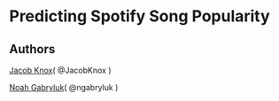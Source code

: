 # Predicting Spotify Song Popularity
## Authors
[Jacob Knox](https://github.com/JacobKnox)( @JacobKnox )

[Noah Gabryluk](https://github.com/ngabryluk)( @ngabryluk )
